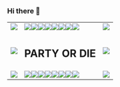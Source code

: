 ### Hi there 👋

<!--
**bentondecusin/bentondecusin** is a ✨ _special_ ✨ repository because its `README.md` (this file) appears on your GitHub profile.

Here are some ideas to get you started:

- 🔭 I’m currently working on ...
- 🌱 I’m currently learning ...
- 👯 I’m looking to collaborate on ...
- 🤔 I’m looking for help with ...
- 💬 Ask me about ...
- 📫 How to reach me: ...
- 😄 Pronouns: ...
- ⚡ Fun fact: ...
-->

<table>
          <tbody><tr>
            <td><img src="/parrots/hd/parrot.gif"></td>
            <td><img src="/parrots/hd/middleparrot.gif"><img src="/parrots/hd/middleparrot.gif"><img src="/parrots/hd/middleparrot.gif"><img src="/parrots/hd/middleparrot.gif"><img src="/parrots/hd/middleparrot.gif"><img src="/parrots/hd/middleparrot.gif"><img src="/parrots/hd/middleparrot.gif"><img src="/parrots/hd/middleparrot.gif"></td>
            <td><img src="/parrots/hd/reverseparrot.gif"></td>
          </tr>
          <tr>
            <td><img src="/parrots/hd/parrot.gif"></td>
            <td><h2>PARTY OR DIE</h2></td>
            <td><img src="/parrots/hd/reverseparrot.gif"></td>
          </tr>
          <tr>
            <td><img src="/parrots/hd/parrot.gif"></td>
            <td><img src="/parrots/hd/middleparrot.gif"><img src="/parrots/hd/middleparrot.gif"><img src="/parrots/hd/middleparrot.gif"><img src="/parrots/hd/middleparrot.gif"><img src="/parrots/hd/middleparrot.gif"><img src="/parrots/hd/middleparrot.gif"><img src="/parrots/hd/middleparrot.gif"><img src="/parrots/hd/middleparrot.gif"></td>
            <td><img src="/parrots/hd/reverseparrot.gif"></td>
          </tr>
        </tbody></table>
